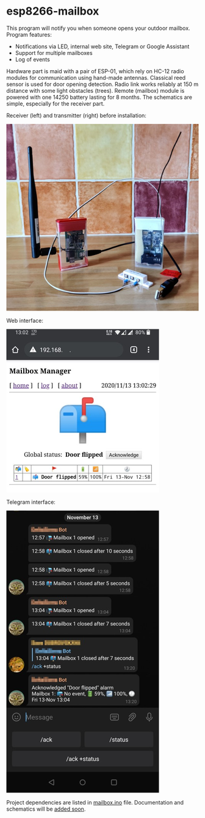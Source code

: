 # esp8266-mailbox

This program will notify you when someone opens your outdoor mailbox. Program features:

* Notifications via LED, internal web site, Telegram or Google Assistant
* Support for multiple mailboxes
* Log of events

Hardware part is maid with a pair of ESP-01, which rely on HC-12 radio modules for communication using hand-made antennas. Classical reed sensor is used for door opening detection. Radio link works reliably at 150 m distance with some light obstacles (trees). Remote (mailbox) module is powered with one 14250 battery lasting for 8 months. The schematics are simple, especially for the receiver part.

Receiver (left) and transmitter (right) before installation:

![modules](doc/images/modules.jpg)

Web interface:

![web interface](doc/images/web.jpg)

Telegram interface:

![Telegram interface](doc/images/telegram.jpg)

Project dependencies are listed in [mailbox.ino](mailbox/mailbox.ino) file. Documentation and schematics will be [added soon](https://github.com/denis-stepanov/esp8266-mailbox/wiki).
